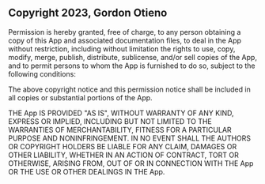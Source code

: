 ## Copyright 2023, Gordon Otieno


Permission is hereby granted, free of charge, to any person obtaining a copy of this App and associated documentation files, to deal in the App without restriction, including without limitation the rights to use, copy, modify, merge, publish, distribute, sublicense, and/or sell copies of the App, and to permit persons to whom the App is furnished to do so, subject to the following conditions:

The above copyright notice and this permission notice shall be included in all copies or substantial portions of the App.

THE App IS PROVIDED "AS IS", WITHOUT WARRANTY OF ANY KIND, EXPRESS OR IMPLIED, INCLUDING BUT NOT LIMITED TO THE WARRANTIES OF MERCHANTABILITY, FITNESS FOR A PARTICULAR PURPOSE AND NONINFRINGEMENT. IN NO EVENT SHALL THE AUTHORS OR COPYRIGHT HOLDERS BE LIABLE FOR ANY CLAIM, DAMAGES OR OTHER LIABILITY, WHETHER IN AN ACTION OF CONTRACT, TORT OR OTHERWISE, ARISING FROM, OUT OF OR IN CONNECTION WITH THE App OR THE USE OR OTHER DEALINGS IN THE App.
